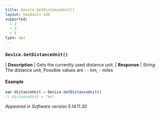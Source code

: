 ```yaml
---
title: Device.GetDistanceUnit()
layout: headunit-sdk
supported:
  - 2
  - 3
  - 4
type: api
---
```


### `Device.GetDistanceUnit()`

| **Description** | Gets the currently used distance unit.
| **Response** | *String*  The distance unit, Possible values are : - km, - miles

#### Example

```javascript
var distanceUnit = Device.GetDistanceUnit()
// distanceUnit = "km"
```

*Appeared in Software version 5.14.11.30*